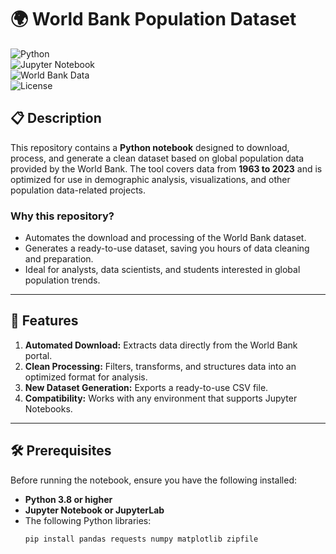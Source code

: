 # 🌍 World Bank Population Dataset

![Python](https://img.shields.io/badge/Python-3.x-blue)  
![Jupyter Notebook](https://img.shields.io/badge/Jupyter%20Notebook-✔-orange)  
![World Bank Data](https://img.shields.io/badge/Data-World%20Bank-green)  
![License](https://img.shields.io/badge/license-GPLv3-blue)

## 📋 Description  

This repository contains a **Python notebook** designed to download, process, and generate a clean dataset based on global population data provided by the World Bank. The tool covers data from **1963 to 2023** and is optimized for use in demographic analysis, visualizations, and other population data-related projects.  

### Why this repository?  
- Automates the download and processing of the World Bank dataset.  
- Generates a ready-to-use dataset, saving you hours of data cleaning and preparation.  
- Ideal for analysts, data scientists, and students interested in global population trends.  

---

## 🚀 Features  

1. **Automated Download:** Extracts data directly from the World Bank portal.  
2. **Clean Processing:** Filters, transforms, and structures data into an optimized format for analysis.  
3. **New Dataset Generation:** Exports a ready-to-use CSV file.  
4. **Compatibility:** Works with any environment that supports Jupyter Notebooks.  

---

## 🛠️ Prerequisites  

Before running the notebook, ensure you have the following installed:  

- **Python 3.8 or higher**  
- **Jupyter Notebook or JupyterLab**  
- The following Python libraries:  
  ```bash
  pip install pandas requests numpy matplotlib zipfile
